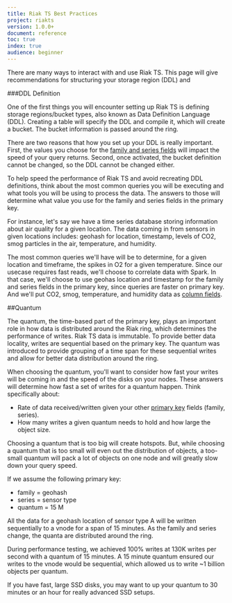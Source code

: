 ```yaml
---
title: Riak TS Best Practices
project: riakts
version: 1.0.0+
document: reference
toc: true
index: true
audience: beginner
---
```


[advancedplanning]: https://www.docs.basho.com/riakts/1.0.0/advancedplanning


There are many ways to interact with and use Riak TS. This page will give recommendations for structuring your storage region (DDL) and 

###DDL Definition 

One of the first things you will encounter setting up Riak TS is defining storage regions/bucket types, also known as Data Definition Language (DDL). Creating a table will specify the DDL and compile it, which will create a bucket. The bucket information is passed around the ring. 

There are two reasons that how you set up your DDL is really important. First, the values you choose for the [family and series fields][advancedplanning] will impact the speed of your query returns. Second, once activated, the bucket definition cannot be changed, so the DDL cannot be changed either.

To help speed the performance of Riak TS and avoid recreating DDL definitions, think about the most common queries you will be executing and what tools you will be using to process the data. The answers to those will determine what value you use for the family and series fields in the primary key.

For instance, let's say we have a time series database storing information about air quality for a given location. The data coming in from sensors in given locations includes: geohash for location, timestamp, levels of CO2, smog particles in the air, temperature, and humidity. 

The most common queries we'll have will be to determine, for a given location and timeframe, the spikes in O2 for a given temperature. Since our usecase requires fast reads, we'll choose to correlate data with Spark. In that case, we'll choose to use geohas location and timestamp for the family and series fields in the primary key, since queries are faster on primary key. And we'll put CO2, smog, temperature, and humidity data as [column fields][advancedplanning].


##Quantum

The quantum, the time-based part of the primary key, plays an important role in how data is distributed around the Riak ring, which determines the performance of writes. Riak TS data is immutable. To provide better data locality, writes are sequential based on the primary key. The quantum was introduced to provide grouping of a time span for these sequential writes and allow for better data distribution around the ring.

When choosing the quantum, you'll want to consider how fast your writes will be coming in and the speed of the disks on your nodes. These answers will determine how fast a set of writes for a quantum happen. Think specifically about: 

* Rate of data received/written given your other [primary key][advancedplanning] fields (family, series).
* How many writes a given quantum needs to hold and how large the object size. 

Choosing a quantum that is too big will create hotspots. But, while choosing a quantum that is too small will even out the distribution of objects, a too-small quantum will pack a lot of objects on one node and will greatly slow down your query speed.

If we assume the following primary key:

* family = geohash
* series = sensor type
* quantum = 15 M

All the data for a geohash location of sensor type A will be written sequentially to a vnode for a span of 15 minutes. As the family and series change, the quanta are distributed around the ring. 

During performance testing, we achieved 100% writes at 130K writes per second with a quantum of 15 minutes. A 15 minute quantum ensured our writes to the vnode would be sequential, which allowed us to write ~1 billion objects per quantum.

If you have fast, large SSD disks, you may want to up your quantum to 30 minutes or an hour for really advanced SSD setups.